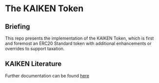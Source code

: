 # The KAIKEN Token 

## Briefing

This repo presents the implementation of the KAIKEN Token, which is first and foremost an ERC20 Standard token with additional enhancements or overrides to support taxation.

## KAIKEN Literature
Further documentation can be found [here](https://docs.kaikenproject.com)